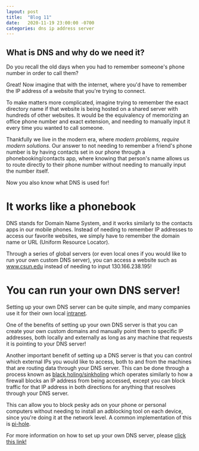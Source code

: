 ```yaml
---
layout: post
title:  "Blog 11"
date:   2020-11-19 23:00:00 -0700
categories: dns ip address server
---
```


## What is DNS and why do we need it?
Do you recall the old days when you had to remember someone's phone number in order to call them?

Great! Now imagine that with the internet, where you'd have to remember the IP address of a website that you're trying to connect.

To make matters more complicated, imagine trying to remember the exact directory name if that website is being hosted on a shared server with hundreds of other websites. It would be the equivalency of memorizing an office phone number and exact extension, and needing to manually input it every time you wanted to call someone.

Thankfully we live in the modern era, where *modern problems, require modern solutions*. Our answer to not needing to remember a friend's phone number is by having contacts set in our phone through a phonebooking/contacts app, where knowing that person's name allows us to route directly to their phone number without needing to manually input the number itself.

Now you also know what DNS is used for!

# It works like a phonebook

DNS stands for Domain Name System, and it works similarly to the contacts apps in our mobile phones. Instead of needing to remember IP addresses to access our favorite websites, we simply have to remember the domain name or URL (Uniform Resource Locator).

Through a series of global servers (or even local ones if you would like to run your own custom DNS server), you can access a website such as www.csun.edu instead of needing to input 130.166.238.195!

# You can run your own DNS server!

Setting up your own DNS server can be quite simple, and many companies use it for their own local [intranet](https://en.wikipedia.org/wiki/Intranet).

One of the benefits of setting up your own DNS server is that you can create your own custom domains and manually point them to specific IP addresses, both locally and externally as long as any machine that requests it is pointing to your DNS server!

Another important benefit of setting up a DNS server is that you can control which external IPs you would like to access, both to and from the machines that are routing data through your DNS server. This can be done through a process known as [black holing/sinkholing](https://en.wikipedia.org/wiki/DNS_sinkhole) which operates similarly to how a firewall blocks an IP address from being accessed, except you can block traffic for that IP address in both directions for anything that resolves through your DNS server.

This can allow you to block pesky ads on your phone or personal computers without needing to install an adblocking tool on each device, since you're doing it at the network level. A common implementation of this is [pi-hole](https://pi-hole.net/).

 
For more information on how to set up your own DNS server, please [click this link!](https://www.digitalocean.com/community/tutorials/how-to-configure-bind-as-a-private-network-dns-server-on-ubuntu-18-04)
